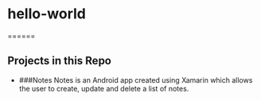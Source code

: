 # hello-world
======
## Projects in this Repo
* ###Notes
Notes is an Android app created using Xamarin which allows the user to create, update and delete a list of notes.
